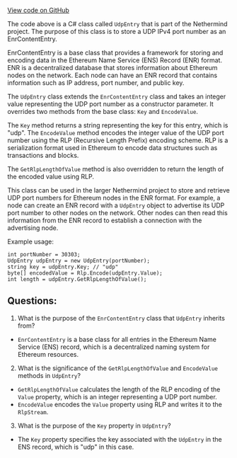 [View code on GitHub](https://github.com/NethermindEth/nethermind/src/Nethermind/Nethermind.Network.Enr/UdpEntry.cs)

The code above is a C# class called `UdpEntry` that is part of the Nethermind project. The purpose of this class is to store a UDP IPv4 port number as an EnrContentEntry. 

EnrContentEntry is a base class that provides a framework for storing and encoding data in the Ethereum Name Service (ENS) Record (ENR) format. ENR is a decentralized database that stores information about Ethereum nodes on the network. Each node can have an ENR record that contains information such as IP address, port number, and public key. 

The `UdpEntry` class extends the `EnrContentEntry` class and takes an integer value representing the UDP port number as a constructor parameter. It overrides two methods from the base class: `Key` and `EncodeValue`. 

The `Key` method returns a string representing the key for this entry, which is "udp". The `EncodeValue` method encodes the integer value of the UDP port number using the RLP (Recursive Length Prefix) encoding scheme. RLP is a serialization format used in Ethereum to encode data structures such as transactions and blocks. 

The `GetRlpLengthOfValue` method is also overridden to return the length of the encoded value using RLP. 

This class can be used in the larger Nethermind project to store and retrieve UDP port numbers for Ethereum nodes in the ENR format. For example, a node can create an ENR record with a `UdpEntry` object to advertise its UDP port number to other nodes on the network. Other nodes can then read this information from the ENR record to establish a connection with the advertising node. 

Example usage:

```
int portNumber = 30303;
UdpEntry udpEntry = new UdpEntry(portNumber);
string key = udpEntry.Key; // "udp"
byte[] encodedValue = Rlp.Encode(udpEntry.Value);
int length = udpEntry.GetRlpLengthOfValue();
```
## Questions: 
 1. What is the purpose of the `EnrContentEntry` class that `UdpEntry` inherits from?
- `EnrContentEntry` is a base class for all entries in the Ethereum Name Service (ENS) record, which is a decentralized naming system for Ethereum resources.

2. What is the significance of the `GetRlpLengthOfValue` and `EncodeValue` methods in `UdpEntry`?
- `GetRlpLengthOfValue` calculates the length of the RLP encoding of the `Value` property, which is an integer representing a UDP port number.
- `EncodeValue` encodes the `Value` property using RLP and writes it to the `RlpStream`.

3. What is the purpose of the `Key` property in `UdpEntry`?
- The `Key` property specifies the key associated with the `UdpEntry` in the ENS record, which is "udp" in this case.